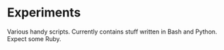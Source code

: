 Experiments
===========

Various handy scripts. Currently contains stuff written in Bash and Python. Expect some Ruby.
